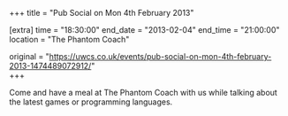 +++
title = "Pub Social on Mon 4th February 2013"

[extra]
time = "18:30:00"
end_date = "2013-02-04"
end_time = "21:00:00"
location = "The Phantom Coach"

original = "https://uwcs.co.uk/events/pub-social-on-mon-4th-february-2013-1474489072912/"    
+++

Come and have a meal at The Phantom Coach with us while talking about the latest games or programming languages.

